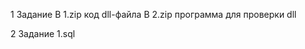1 Задание
        В 1.zip код dll-файла
        В 2.zip программа для проверки dll
        
2 Задание
        1.sql
